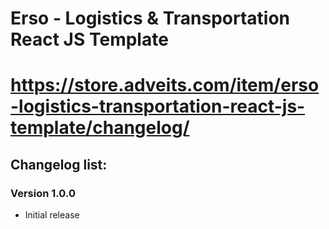 # Erso - Logistics & Transportation React JS Template
# https://store.adveits.com/item/erso-logistics-transportation-react-js-template/changelog/

## Changelog list:

### Version 1.0.0
- Initial release
